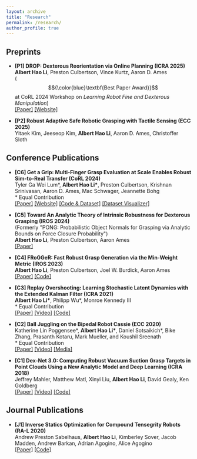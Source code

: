 ```yaml
---
layout: archive
title: "Research"
permalink: /research/
author_profile: true
---
```


<style>
  .boxed {
    color: black;
    border: 3px solid black;
    margin: 0px auto;
    padding: 10px;
    border-radius: 10px;
  }
</style>

## Preprints
- **[P1] DROP: Dexterous Reorientation via Online Planning (ICRA 2025)**  
  **Albert Hao Li**, Preston Culbertson, Vince Kurtz, Aaron D. Ames  
  ($${\color{blue}\textbf{Best Paper Award}}$$ at CoRL 2024 Workshop on _Learning Robot Fine and Dexterous Manipulation_)  
  [[Paper]](https://arxiv.org/abs/2409.14562) [[Website]](https://caltech-amber.github.io/drop/)

- **[P2] Robust Adaptive Safe Robotic Grasping with Tactile Sensing (ECC 2025)**  
  Yitaek Kim, Jeeseop Kim, **Albert Hao Li**, Aaron D. Ames, Christoffer Sloth

## Conference Publications

- **[C6] Get a Grip: Multi-Finger Grasp Evaluation at Scale Enables Robust Sim-to-Real Transfer (CoRL 2024)**  
  Tyler Ga Wei Lum*, **Albert Hao Li\***, Preston Culbertson, Krishnan Srinivasan, Aaron D. Ames, Mac Schwager, Jeannette Bohg  
  \* Equal Contribution  
  [[Paper]](https://arxiv.org/abs/2410.23701) [[Website]](https://sites.google.com/view/get-a-grip-dataset) [[Code & Dataset]](https://github.com/tylerlum/get_a_grip) [[Dataset Visualizer]](https://get-a-grip.streamlit.app/)

- **[C5] Toward An Analytic Theory of Intrinsic Robustness for Dexterous Grasping (IROS 2024)**  
  (Formerly "PONG: Probabilistic Object Normals for Grasping via Analytic Bounds on Force Closure Probability")  
  **Albert Hao Li**, Preston Culbertson, Aaron Ames  
  [[Paper]](https://arxiv.org/abs/2403.07249)

- **[C4] FRoGGeR: Fast Robust Grasp Generation via the Min-Weight Metric (IROS 2023)**  
  **Albert Hao Li**, Preston Culbertson, Joel W. Burdick, Aaron Ames  
  [[Paper]](https://arxiv.org/abs/2302.13687) [[Code]](https://github.com/alberthli/frogger)

- **[C3] Replay Overshooting: Learning Stochastic Latent Dynamics with the Extended Kalman Filter (ICRA 2021)**  
  **Albert Hao Li\***, Philipp Wu\*, Monroe Kennedy III  
  \* Equal Contribution  
  [[Paper]](http://alberthli.github.io/files/conference/ro_final.pdf) [[Video]](https://www.youtube.com/watch?v=ZDllbeyhMZg) [[Code]](https://github.com/wuphilipp/replay-overshooting)
  <!-- <details>
    <summary><b>Full Citation</b></summary>

    **Albert Hao Li\***, Philipp Wu\*, Monroe Kennedy III, "Replay Overshooting: Learning Stochastic Latent Dynamics with the Extended Kalman Filter," _2021 IEEE International Conference on Robotics and Automation (ICRA)_, Xi'an, China, 2021, pp. 852-858. \*Equal Contribution.
  </details>

  <details>
    <summary><b>Bibtex Citation</b></summary>

    ```
    @inproceedings{
      liwu_2021ReplayOvershooting,
      title={Replay Overshooting: Learning Stochastic Latent Dynamics with the Extended Kalman Filter},
      author={A. {Li} and P. {Wu} and M. {Kennedy}},
      booktitle={2021 International Conference on Robotics and Automation (ICRA)},
      address={Xi'an, China},
      year={2021},
      pages={852-858},
    }
    ```
    </details> -->

- **[C2] Ball Juggling on the Bipedal Robot Cassie (ECC 2020)**  
  Katherine Lin Poggensee\*, **Albert Hao Li\***, Daniel Sotsaikich\*, Bike Zhang, Prasanth Kotaru, Mark Mueller, and Koushil Sreenath  
  \* Equal Contribution  
  [[Paper]](http://alberthli.github.io/files/conference/cassie.pdf) [[Video]](https://www.youtube.com/watch?v=tLrz_R_T6kg) [[Media]](https://spectrum.ieee.org/automaton/robotics/robotics-hardware/uc-berkeley-cassie-cal-robot-juggle)
  <!-- <details>
    <summary><b>Full Citation</b></summary>

    Katherine Lin Poggensee\*, **Albert Hao Li\***, Daniel Sotsaikich\*, Bike Zhang, Prasanth Kotaru, Mark Mueller, and Koushil Sreenath, "Ball Juggling on the Bipedal Robot Cassie," _2020 European Control Conference (ECC)_, Saint Petersburg, Russia, 2020, pp. 875-880. \*Equal Contribution.
  </details>

  <details>
    <summary><b>Bibtex Citation</b></summary>

    ```
    @inproceedings{  
      Poggensee2020_jugglingcassie,  
      title={Ball Juggling on the Bipedal Robot Cassie},  
      author={Poggensee, Katherine Lin and Li, Albert Hao and Sotsaikich, Daniel and Zhang, Bike and Kotaru, Prasanth, and Mueller, Mark and Sreenath, Koushil},  
      journal={2020 IEEE European Control Conference (ECC)},  
      year={2020},  
      address={Saint Petersburg, Russia},  
      pages={875-880},  
    }
    ```
  </details> -->

- **[C1] Dex-Net 3.0: Computing Robust Vacuum Suction Grasp Targets in Point Clouds Using a New Analytic Model and Deep Learning (ICRA 2018)**  
  Jeffrey Mahler, Matthew Matl, Xinyi Liu, **Albert Hao Li**, David Gealy, Ken Goldberg  
  [[Paper]](http://alberthli.github.io/files/conference/dexnet.pdf) [[Video]](https://www.youtube.com/watch?v=dZIHmcaTJ_c&feature=emb_title) [[Code]](https://github.com/BerkeleyAutomation/dex-net)
  <!-- <details>
    <summary><b>Full Citation</b></summary>

    Jeffrey Mahler, Matthew Matl, Xinyi Liu, **Albert Li**, David Gealy, Ken Goldberg, "Dex-Net 3.0: Computing Robust Vacuum Suction Grasp Targets in Point Clouds Using a New Analytic Model and Deep Learning," _2018 IEEE International Conference on Robotics and Automation (ICRA)_, Brisbane, QLD, 2018, pp. 5620-5627.
  </details>

  <details>
    <summary><b>Bibtex Citation</b></summary>

    ```
    @inproceedings{  
      Mahler2018_dexnet3,  
      title={Dex-Net 3.0: Computing Robust Vacuum Suction Grasp Targets in Point Clouds Using a New Analytic Model and Deep Learning},  
      author={Mahler, Jeffrey and Matl, Matthew and Liu, Xinyu and Li, Albert and Gealy, David and Goldberg, Ken},  
      journal={2018 IEEE International Conference on Robotics and Automation (ICRA)},  
      year={2018},  
      address={Brisbane, QLD},  
      pages={5620-5627},  
    }
    ```
  </details> -->

## Journal Publications

- **[J1] Inverse Statics Optimization for Compound Tensegrity Robots (RA-L 2020)**  
  Andrew Preston Sabelhaus, **Albert Hao Li**, Kimberley Sover, Jacob Madden, Andrew Barkan, Adrian Agogino, Alice Agogino  
  [[Paper]](http://alberthli.github.io/files/journal/invstatopt.pdf) [[Code]](https://github.com/apsabelhaus/tiso)  
  <!-- <details>
    <summary>Full Citation</summary>

    Andrew Preston Sabelhaus, **Albert Hao Li**, Kimberley Sover, Jacob Madden, Andrew Barkan, Adrian Agogino, and Alice Agogino, "Inverse Statics Optimization for Compound Tensegrity Robots," _IEEE Robotics and Automation Letters_, vol. 5, no. 3, pp. 3982-3989, 2020.

  </details>

  <details>
    <summary>Bibtex Citation</summary>

    ```
    @article{  
      Sabelhaus2020_invstatopt,  
      title={Inverse Statics Optimization for Compound Tensegrity Robots},  
      author={Sabelhaus, Andrew Preston and Li, Albert Hao and Sover, Kimberley and Madden, Jacob and Barkan, Andrew and Agogino, Adrian and Agogino, Alice},  
      journal={IEEE Robotics and Automation Letters},  
      volume={5},  
      number={3},  
      year={2020},  
      pages={3982-3989},  
    }
    ```

  </details> -->
